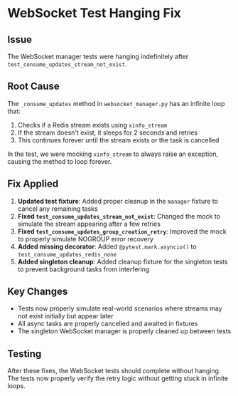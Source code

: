 # WebSocket Test Hanging Fix

## Issue
The WebSocket manager tests were hanging indefinitely after `test_consume_updates_stream_not_exist`.

## Root Cause
The `_consume_updates` method in `websocket_manager.py` has an infinite loop that:
1. Checks if a Redis stream exists using `xinfo_stream`
2. If the stream doesn't exist, it sleeps for 2 seconds and retries
3. This continues forever until the stream exists or the task is cancelled

In the test, we were mocking `xinfo_stream` to always raise an exception, causing the method to loop forever.

## Fix Applied
1. **Updated test fixture**: Added proper cleanup in the `manager` fixture to cancel any remaining tasks
2. **Fixed `test_consume_updates_stream_not_exist`**: Changed the mock to simulate the stream appearing after a few retries
3. **Fixed `test_consume_updates_group_creation_retry`**: Improved the mock to properly simulate NOGROUP error recovery
4. **Added missing decorator**: Added `@pytest.mark.asyncio()` to `test_consume_updates_redis_none`
5. **Added singleton cleanup**: Added cleanup fixture for the singleton tests to prevent background tasks from interfering

## Key Changes
- Tests now properly simulate real-world scenarios where streams may not exist initially but appear later
- All async tasks are properly cancelled and awaited in fixtures
- The singleton WebSocket manager is properly cleaned up between tests

## Testing
After these fixes, the WebSocket tests should complete without hanging. The tests now properly verify the retry logic without getting stuck in infinite loops.